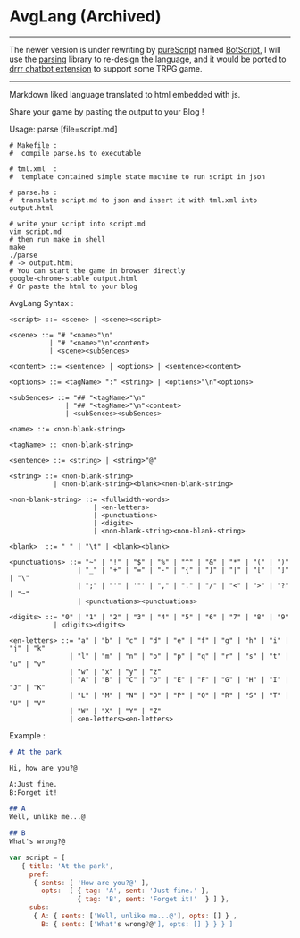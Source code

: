 # AvgLang (Archived)

---

The newer version is under rewriting by [pureScript](https://github.com/purescript/documentation/blob/master/language/README.md) named [BotScript](https://github.com/DrrrChatbots/BotScript),
I will use the [parsing](https://github.com/purescript-contrib/purescript-parsing) library to re-design the language, and it would be ported to [drrr chatbot extension](https://chrome.google.com/webstore/detail/drrr-chatbot-extension/fkmpnkcjocenkliehpdhlfbmdmdnokgm) to support some TRPG game.

---

Markdown liked language translated to html embedded with js.

Share your game by pasting the output to your Blog !

Usage: parse [file=script.md]

```shell
# Makefile :
#  compile parse.hs to executable

# tml.xml  :
#  template contained simple state machine to run script in json

# parse.hs :
#  translate script.md to json and insert it with tml.xml into output.html

# write your script into script.md
vim script.md
# then run make in shell
make
./parse
# -> output.html
# You can start the game in browser directly
google-chrome-stable output.html
# Or paste the html to your blog
```

AvgLang Syntax :
```
<script> ::= <scene> | <scene><script>

<scene> ::= "# "<name>"\n"
          | "# "<name>"\n"<content>
          | <scene><subSences>

<content> ::= <sentence> | <options> | <sentence><content>

<options> ::= <tagName> ":" <string> | <options>"\n"<options>

<subSences> ::= "## "<tagName>"\n"
              | "## "<tagName>"\n"<content>
              | <subSences><subSences>

<name> ::= <non-blank-string>

<tagName> :: <non-blank-string>

<sentence> ::= <string> | <string>"@"

<string> ::= <non-blank-string>
           | <non-blank-string><blank><non-blank-string>

<non-blank-string> ::= <fullwidth-words>
                     | <en-letters>
                     | <punctuations>
                     | <digits>
                     | <non-blank-string><non-blank-string>

<blank>  ::= " " | "\t" | <blank><blank>

<punctuations> ::= "~" | "!" | "$" | "%" | "^" | "&" | "*" | "(" | ")"
                 | "_" | "+" | "=" | "-" | "{" | "}" | "|" | "[" | "]" | "\"
                 | ";" | "'" | '"' | "," | "." | "/" | "<" | ">" | "?" | "~"
                 | <punctuations><punctuations>

<digits> ::= "0" | "1" | "2" | "3" | "4" | "5" | "6" | "7" | "8" | "9"
           | <digits><digits>

<en-letters> ::= "a" | "b" | "c" | "d" | "e" | "f" | "g" | "h" | "i" | "j" | "k"
               | "l" | "m" | "n" | "o" | "p" | "q" | "r" | "s" | "t" | "u" | "v"
               | "w" | "x" | "y" | "z"
               | "A" | "B" | "C" | "D" | "E" | "F" | "G" | "H" | "I" | "J" | "K"
               | "L" | "M" | "N" | "O" | "P" | "Q" | "R" | "S" | "T" | "U" | "V"
               | "W" | "X" | "Y" | "Z"
               | <en-letters><en-letters>
```

Example :
```markdown
# At the park

Hi, how are you?@

A:Just fine.
B:Forget it!

## A
Well, unlike me...@

## B
What's wrong?@

```
```javascript
var script = [
   { title: 'At the park',
     pref:
      { sents: [ 'How are you?@' ],
        opts:  [ { tag: 'A', sent: 'Just fine.' },
                 { tag: 'B', sent: 'Forget it!'  } ] },
     subs:
      { A: { sents: ['Well, unlike me...@'], opts: [] } ,
        B: { sents: ['What's wrong?@'], opts: [] } } } ]
```

